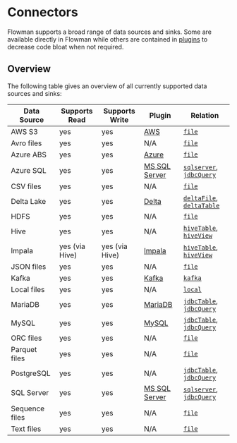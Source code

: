# Connectors

Flowman supports a broad range of data sources and sinks. Some are available directly in Flowman while others are
contained in [plugins](../plugins/index.md) to decrease code bloat when not required.

## Overview

The following table gives an overview of all currently supported data sources and sinks:

| Data Source    | Supports Read  | Supports Write | Plugin                                       | Relation                                                                                         |
|----------------|----------------|----------------|----------------------------------------------|--------------------------------------------------------------------------------------------------|
| AWS S3         | yes            | yes            | [AWS](../plugins/aws.html)                   | [`file`](../spec/relation/file.html)                                                             |
| Avro files     | yes            | yes            | N/A                                          | [`file`](../spec/relation/file.html)                                                             |
| Azure ABS      | yes            | yes            | [Azure](../plugins/azure.html)               | [`file`](../spec/relation/file.html)                                                             |
| Azure SQL      | yes            | yes            | [MS SQL Server](../plugins/mssqlserver.html) | [`sqlserver`](../spec/relation/sqlserver.html), [`jdbcQuery`](../spec/relation/jdbcQuery.html)   |
| CSV files      | yes            | yes            | N/A                                          | [`file`](../spec/relation/file.html)                                                             |
| Delta Lake     | yes            | yes            | [Delta](../plugins/delta.html)               | [`deltaFile`](../spec/relation/deltaFile.html), [`deltaTable`](../spec/relation/deltaTable.html) |
| HDFS           | yes            | yes            | N/A                                          | [`file`](../spec/relation/file.html)                                                             |
| Hive           | yes            | yes            | N/A                                          | [`hiveTable`](../spec/relation/hiveTable.html), [`hiveView`](../spec/relation/hiveView.html)     |
| Impala         | yes (via Hive) | yes (via Hive) | [Impala](../plugins/impala.html)             | [`hiveTable`](../spec/relation/hiveTable.html), [`hiveView`](../spec/relation/hiveView.html)     |
| JSON files     | yes            | yes            | N/A                                          | [`file`](../spec/relation/file.html)                                                             |
| Kafka          | yes            | yes            | [Kafka](../plugins/kafka.html)               | [`kafka`](../spec/relation/kafka.html)                                                           |
| Local files    | yes            | yes            | N/A                                          | [`local`](../spec/relation/local.html)                                                           |
| MariaDB        | yes            | yes            | [MariaDB](../plugins/mariadb.html)           | [`jdbcTable`](../spec/relation/jdbcTable.html), [`jdbcQuery`](../spec/relation/jdbcQuery.html)   |
| MySQL          | yes            | yes            | [MySQL](../plugins/mysql.html)               | [`jdbcTable`](../spec/relation/jdbcTable.html), [`jdbcQuery`](../spec/relation/jdbcQuery.html)   |
| ORC files      | yes            | yes            | N/A                                          | [`file`](../spec/relation/file.html)                                                             |
| Parquet files  | yes            | yes            | N/A                                          | [`file`](../spec/relation/file.html)                                                             |
| PostgreSQL     | yes            | yes            | N/A                                          | [`jdbcTable`](../spec/relation/jdbcTable.html), [`jdbcQuery`](../spec/relation/jdbcQuery.html)   |
| SQL Server     | yes            | yes            | [MS SQL Server](../plugins/mssqlserver.html) | [`sqlserver`](../spec/relation/sqlserver.html), [`jdbcQuery`](../spec/relation/jdbcQuery.html)   |
| Sequence files | yes            | yes            | N/A                                          | [`file`](../spec/relation/file.html)                                                             |
| Text files     | yes            | yes            | N/A                                          | [`file`](../spec/relation/file.html)                                                             |
